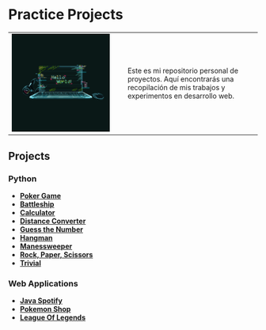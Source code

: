 # Practice Projects

<div align=center>
  <table>
    <tr>
      <td><img src="./extras/laptot.gif" alt="me" width="90%"></td>
      <td>Este es mi repositorio personal de proyectos. Aquí encontrarás una recopilación de mis trabajos y experimentos en desarrollo web.</td>
    </tr>
  </table>
</div>

<div align=justify>

## Projects

### Python
  - [__Poker Game__](https://github.com/Chugani05/PokerGame.git)
  - [__Battleship__](https://github.com/Chugani05/BattleShip.git)
  - [__Calculator__](./projects/python/calculator/calc.py)
  - [__Distance Converter__](./projects/python/distance_converter/dconverter.py)
  - [__Guess the Number__](./projects/python/guess_the_number/guessthenumber.py)
  - [__Hangman__](./projects/python/hangman/hangman.py)
  - [__Manessweeper__](./projects/python/manesweeper/manesweeper.py)
  - [__Rock, Paper, Scissors__](./projects/python/rock_paper_scissors/rps.py)
  - [__Trivial__](./projects/python/trivial/trivial.py)

### Web Applications
  - [__Java Spotify__](https://github.com/Chugani05/JavaSpotify.git)
  - [__Pokemon Shop__](https://github.com/Chugani05/PokemonShop.git)
  - [__League Of Legends__](https://github.com/Chugani05/LeagueOfLegends.git)